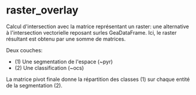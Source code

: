 # raster_overlay

Calcul d'intersection avec la matrice représentant un raster: une alternative à l'intersection vectorielle reposant surles GeaDataFrame.
Ici, le raster résultant est obtenu par une somme de matrices.

Deux couches:
- (1) Une segmentation de l'espace (~pyr)
- (2) Une classification (~ocs)

La matrice pivot finale donne la répartition des classes (1) sur chaque entité de la segmentation (2).
